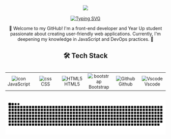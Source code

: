 <div id="header" align="center">
  <img src="https://media.giphy.com/media/M9gbBd9nbDrOTu1Mqx/giphy.gif" width="100"/>


[![Typing SVG](https://readme-typing-svg.demolab.com?font=Chakra+Petch&weight=700&size=25&duration=4972&pause=1000&color=0A0F70&center=true&multiline=true&random=false&width=435&lines=Hello+there!+I'm+Aung+Aung)](https://git.io/typing-svg)


🌟 Welcome to my GitHub! I'm a front-end developer and Year Up student passionate about creating user-friendly web applications. Currently, I'm deepening my knowledge in JavaScript and DevOps practices. 🚀

## 🛠️ Tech Stack

<div style="display: flex; align-items: flex-start; align: center">
<table align="center">
    <td align="center" width="70">
        <img src="https://techstack-generator.vercel.app/js-icon.svg" alt="icon" width="65" height="35" />
      <br>JavaScript
    </td>
    <td align="center" width="70">
        <img src="https://skillicons.dev/icons?i=css" width="55" height="35" alt="css" />
      <br>CSS
    </td>
    </td>
     <td align="center"  width="70">
        <img src="https://skillicons.dev/icons?i=html" width="55" height="35"alt="HTML5" />
      <br>HTML5
    </td>
     <td align="center"  width="70">
        <img src="https://skillicons.dev/icons?i=bootstrap" width="55" height="35" alt="bootstrap" />
      <br>Bootstrap
    </td>
      <td align="center" width="70">
       <img src="https://skillicons.dev/icons?i=github" width="55" height="35" alt="Github" />
      <br>Github
      <td align="center" width="70">
       <img src="https://skillicons.dev/icons?i=vscode" width="55" height="35" alt="Vscode" />
      <br>Vscode
    </td>
  </tr>
</table>
</div>

![GitHub Contribution Snake](https://raw.githubusercontent.com/Platane/snk/output/github-contribution-grid-snake.svg)

</div>



